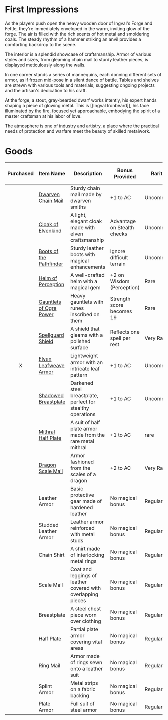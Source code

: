# First Impressions
As the players push open the heavy wooden door of Ingval's Forge and Fettle, they're immediately enveloped in the warm, inviting glow of the forge. The air is filled with the rich scents of hot metal and smoldering coals. The steady rhythm of a hammer striking an anvil provides a comforting backdrop to the scene.

The interior is a splendid showcase of craftsmanship. Armor of various styles and sizes, from gleaming chain mail to sturdy leather pieces, is displayed meticulously along the walls. 

In one corner stands a series of mannequins, each donning different sets of armor, as if frozen mid-pose in a silent dance of battle. Tables and shelves are strewn with various tools and materials, suggesting ongoing projects and the artisan's dedication to his craft.

At the forge, a stout, gray-bearded dwarf works intently, his expert hands shaping a piece of glowing metal. This is [[Ingval Ironbeard]], his face illuminated by the fire, focused yet approachable, embodying the spirit of a master craftsman at his labor of love.

The atmosphere is one of industry and artistry, a place where the practical needs of protection and warfare meet the beauty of skilled metalwork.


# Goods
|Purchased | Item Name                  | Description                                                   | Bonus Provided               | Rarity       | Price (Gold Pieces)  |
|:--------:|----------------------------|---------------------------------------------------------------|------------------------------|--------------|----------------------|
|          | [Dwarven Chain Mail](https://www.dndbeyond.com/magic-items/7659843-dwarven-chain-mail)         | Sturdy chain mail made by dwarven smiths                      | +1 to AC                     | Uncommon     | 900                  |
|          | [Cloak of Elvenkind](https://www.dndbeyond.com/magic-items/4606-cloak-of-elvenkind)       | A light, elegant cloak made with elven craftsmanship          | Advantage on Stealth checks  | Uncommon     | 1,200                |
|          | [Boots of the Pathfinder](https://www.dndbeyond.com/magic-items/7659878-boots-of-the-pathfinder)    | Sturdy leather boots with magical enhancements                | Ignore difficult terrain     | Uncommon     | 2,000                |
|          | [Helm of Perception](https://www.dndbeyond.com/magic-items/7659895-helm-of-perception)            | A well-crafted helm with a magical gem                        | +2 on Wisdom (Perception)    | Rare         | 3,500                |
|          | [Gauntlets of Ogre Power](https://www.dndbeyond.com/magic-items/4641-gauntlets-of-ogre-power)    | Heavy gauntlets with runes inscribed on them                  | Strength score becomes 19    | Rare         | 6,000                |
|          | [Spellguard Shield](https://www.dndbeyond.com/magic-items/4757-spellguard-shield)       | A shield that gleams with a polished surface                  | Reflects one spell per rest  | Very Rare    | 12,500               |
|     X    | [Elven Leafweave Armor](https://www.dndbeyond.com/magic-items/7659951-elven-leafweave-armor)      | Lightweight armor with an intricate leaf pattern              | +1 to AC                     | Uncommon     | 1,100                |
|          | [Shadowed Breastplate](https://www.dndbeyond.com/magic-items/7659971-shadowed-breastplate)       | Darkened steel breastplate, perfect for stealthy operations   | +1 to AC                     | Uncommon     | 950                  |
|          | [Mithral Half Plate](https://www.dndbeyond.com/magic-items/722094-mithral-half-plate-1)         | A suit of half plate armor made from the rare metal mithral   | +1 to AC                     | rare     | 1,500                |
|          | [Dragon Scale Mail](https://www.dndbeyond.com/magic-items/5380-dragon-scale-mail)        | Armor fashioned from the scales of a dragon                    | +2 to AC                     | Very Rare    | 15,000               |
|          | Leather Armor              | Basic protective gear made of hardened leather                | No magical bonus             | Regular      | 10                   |
|          | Studded Leather Armor      | Leather armor reinforced with metal studs                     | No magical bonus             | Regular      | 45                   |
|          | Chain Shirt                | A shirt made of interlocking metal rings                      | No magical bonus             | Regular      | 50                   |
|          | Scale Mail                 | Coat and leggings of leather covered with overlapping pieces | No magical bonus             | Regular      | 50                   |
|          | Breastplate                | A steel chest piece worn over clothing                        | No magical bonus             | Regular      | 400                  |
|          | Half Plate                 | Partial plate armor covering vital areas                      | No magical bonus             | Regular      | 750                  |
|          | Ring Mail                  | Armor made of rings sewn onto a leather suit                  | No magical bonus             | Regular      | 30                   |
|          | Splint Armor               | Metal strips on a fabric backing                              | No magical bonus             | Regular      | 200                  |
|          | Plate Armor                | Full suit of steel armor                                      | No magical bonus             | Regular      | 1,500                |
